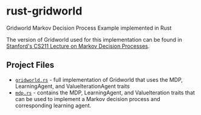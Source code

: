# rust-gridworld

Gridworld Markov Decision Process Example implemented in Rust

The version of Gridworld used for this implementation can be found in [Stanford's CS211 Lecture on Markov Decision Processes](https://youtu.be/9g32v7bK3Co?t=311).

## Project Files

- [`gridworld.rs`](https://github.com/dannbuckley/rust-gridworld/blob/master/src/gridworld.rs) - full implementation of Gridworld that uses the MDP, LearningAgent, and ValueIterationAgent traits
- [`mdp.rs`](https://github.com/dannbuckley/rust-gridworld/blob/master/src/mdp.rs) - contains the MDP, LearningAgent, and ValueIteration traits that can be used to implement a Markov decision process and corresponding learning agent.

